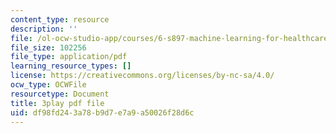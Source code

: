 ```yaml
---
content_type: resource
description: ''
file: /ol-ocw-studio-app/courses/6-s897-machine-learning-for-healthcare-spring-2019/df98fd243a78b9d7e7a9a50026f28d6c_DS97JV_o0Fs.pdf
file_size: 102256
file_type: application/pdf
learning_resource_types: []
license: https://creativecommons.org/licenses/by-nc-sa/4.0/
ocw_type: OCWFile
resourcetype: Document
title: 3play pdf file
uid: df98fd24-3a78-b9d7-e7a9-a50026f28d6c
---
```

